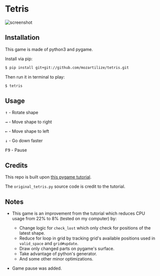 # Tetris

![screenshot](/assets/images/sreenshot.png "screenshot")

## Installation

This game is made of python3 and pygame.

Install via pip:

```bash
$ pip install git+git://github.com/mozartilize/tetris.git
```

Then run it in terminal to play:

```bash
$ tetris
```

##  Usage

<kbd>↑</kbd> - Rotate shape

<kbd>→</kbd> - Move shape to right

<kbd>←</kbd> - Move shape to left

<kbd>↓</kbd> - Go down faster

<kbd>F9</kbd> - Pause

## Credits

This repo is built upon [this pygame tutorial](https://techwithtim.net/tutorials/game-development-with-python/tetris-pygame/tutorial-4/).

The `original_tetris.py` source code is credit to the tutorial.

## Notes

- This game is an improvement from the tutorial which reduces CPU usage from 22% to 8% (tested on my computer) by:

  - Change logic for `check_lost` which only check for positions of the latest shape.
  - Reduce for loop in grid by tracking grid's available positions used in `valid_space` and `grid#update`.
  - Draw only changed parts on pygame's surface.
  - Take advantage of python's generator.
  - And some other minor optimizations.

- Game pause was added.